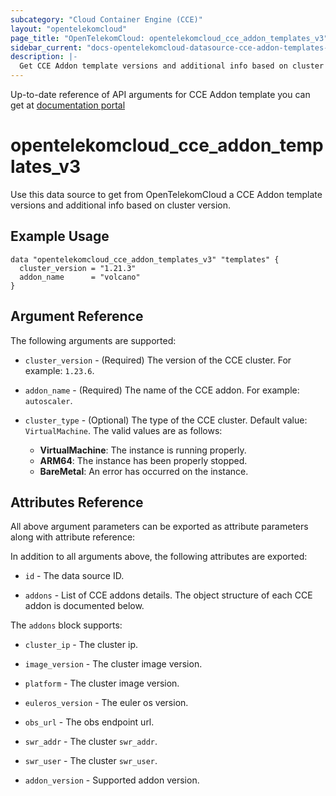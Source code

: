 ```yaml
---
subcategory: "Cloud Container Engine (CCE)"
layout: "opentelekomcloud"
page_title: "OpenTelekomCloud: opentelekomcloud_cce_addon_templates_v3"
sidebar_current: "docs-opentelekomcloud-datasource-cce-addon-templates-v3"
description: |-
  Get CCE Addon template versions and additional info based on cluster version from OpenTelekomCloud
---
```


Up-to-date reference of API arguments for CCE Addon template you can get at
[documentation portal](https://docs.otc.t-systems.com/cloud-container-engine/api-ref/apis/add-on_management/reading_add-on_templates.html#cce-02-0321)

# opentelekomcloud_cce_addon_templates_v3

Use this data source to get from OpenTelekomCloud a CCE Addon template versions and additional info based on cluster version.

## Example Usage

```hcl
data "opentelekomcloud_cce_addon_templates_v3" "templates" {
  cluster_version = "1.21.3"
  addon_name      = "volcano"
}
```

## Argument Reference

The following arguments are supported:

* `cluster_version` -  (Required) The version of the CCE cluster. For example: `1.23.6`.

* `addon_name` - (Required) The name of the CCE addon. For example: `autoscaler`.

* `cluster_type` - (Optional) The type of the CCE cluster. Default value: `VirtualMachine`.
  The valid values are as follows:
    + **VirtualMachine**: The instance is running properly.
    + **ARM64**: The instance has been properly stopped.
    + **BareMetal**: An error has occurred on the instance.

## Attributes Reference

All above argument parameters can be exported as attribute parameters along with attribute reference:

In addition to all arguments above, the following attributes are exported:

* `id` - The data source ID.

* `addons` - List of CCE addons details. The object structure of each CCE addon is documented below.

The `addons` block supports:

* `cluster_ip` - The cluster ip.

* `image_version` - The cluster image version.

* `platform` - The cluster image version.

* `euleros_version` - The euler os version.

* `obs_url` - The obs endpoint url.

* `swr_addr` - The cluster `swr_addr`.

* `swr_user` - The cluster `swr_user`.

* `addon_version` - Supported addon version.
